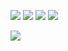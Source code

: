 ![](http://github-profile-summary-cards.vercel.app/api/cards/stats?username=EriciusX&theme=vue)
![](http://github-profile-summary-cards.vercel.app/api/cards/productive-time?username=EriciusX&theme=vue&utcOffset=8)
![](http://github-profile-summary-cards.vercel.app/api/cards/most-commit-language?username=EriciusX&theme=vue&exclude=HTML)
![](http://github-profile-summary-cards.vercel.app/api/cards/repos-per-language?username=EriciusX&theme=vue&exclude=HTML)

![](http://github-profile-summary-cards.vercel.app/api/cards/profile-details?username=EriciusX&theme=vue)
